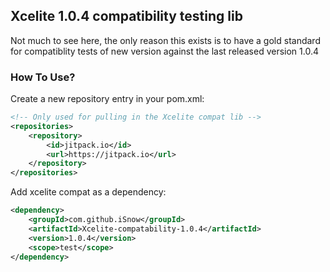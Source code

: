 ## Xcelite 1.0.4 compatibility testing lib
Not much to see here, the only reason this exists is to have a gold 
standard for compatiblity tests of new version against the last released
version 1.0.4

### How To Use?
Create a new repository entry in your pom.xml:

```xml
<!-- Only used for pulling in the Xcelite compat lib -->
<repositories>
    <repository>
        <id>jitpack.io</id>
        <url>https://jitpack.io</url>
    </repository>
</repositories>
```

Add xcelite compat as a dependency:
```xml
<dependency>
    <groupId>com.github.iSnow</groupId>
    <artifactId>Xcelite-compatability-1.0.4</artifactId>
    <version>1.0.4</version>
    <scope>test</scope>
</dependency>
```
